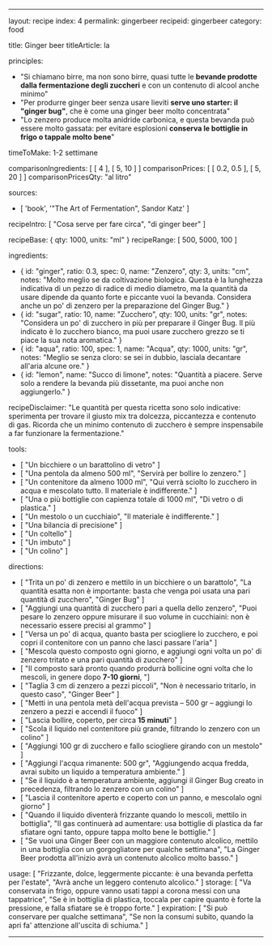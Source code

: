 ---

layout: recipe
index: 4
permalink: gingerbeer
recipeid: gingerbeer
category: food

title: Ginger beer
titleArticle: la

principles:
  - "Si chiamano birre, ma non sono birre, quasi tutte le <strong>bevande  prodotte dalla fermentazione degli zuccheri</strong> e con un contenuto di alcool anche minimo"
  - "Per produrre ginger beer senza usare lieviti <strong>serve uno starter: il \"ginger bug\"</strong>, che è come una ginger beer molto concentrata"
  - "Lo zenzero produce molta anidride carbonica, e questa bevanda può essere molto gassata: per evitare esplosioni <strong>conserva le bottiglie in frigo o tappale molto bene</strong>"

timeToMake: 1-2 settimane

comparisonIngredients: [ [ 4 ], [ 5, 10 ] ]
comparisonPrices: [ [ 0.2, 0.5 ], [ 5, 20 ] ]
comparisonPricesQty: "al litro"

sources:
  - [ 'book', '"The Art of Fermentation", Sandor Katz' ]

recipeIntro: [ "Cosa serve per fare circa", "di ginger beer" ]

recipeBase: { qty: 1000, units: "ml" }
recipeRange: [ 500, 5000, 100 ]

ingredients:
  - { id: "ginger",
      ratio: 0.3,
      spec: 0,
      name: "Zenzero",
      qty: 3,
      units: "cm",
      notes: "Molto meglio se da coltivazione biologica. Questa è la lunghezza indicativa di un pezzo di radice di medio diametro, ma la quantità da usare dipende da quanto forte e piccante vuoi la bevanda. Considera anche un po' di zenzero per la preparazione del Ginger Bug." }
  - { id: "sugar",
      ratio: 10,
      name: "Zucchero",
      qty: 100,
      units: "gr",
      notes: "Considera un po' di zucchero in più per preparare il Ginger Bug. Il più indicato è lo zucchero bianco, ma puoi usare zucchero grezzo se ti piace la sua nota aromatica." }
  - { id: "aqua",
      ratio: 100,
      spec: 1,
      name: "Acqua",
      qty: 1000,
      units: "gr",
      notes: "Meglio se senza cloro: se sei in dubbio, lasciala decantare all'aria alcune ore." }
  - { id: "lemon",
      name: "Succo di limone",
      notes: "Quantità a piacere. Serve solo a rendere la bevanda più dissetante, ma puoi anche non aggiungerlo." }

recipeDisclaimer: "Le quantità per questa ricetta sono solo indicative: sperimenta per trovare il giusto mix tra dolcezza, piccantezza e contenuto di gas. Ricorda che un minimo contenuto di zucchero è sempre inspensabile a far funzionare la fermentazione."

tools:
  - [ "Un bicchiere o un barattolino di vetro" ]
  - [ "Una pentola da almeno <span class='qtyspan'><span data-qty='volume.aqua' data-prec='1' data-mult='0.5'>500</span> ml</span>", "Servirà per bollire lo zenzero." ]
  - [ "Un contenitore da almeno <span class='qtyspan'><span data-qty='volume.base' data-prec='1'>1000</span> ml</span>", "Qui verrà sciolto lo zucchero in acqua e mescolato tutto. Il materiale è indifferente." ]
  - [ "Una o più bottiglie con capienza totale di <span class='qtyspan'><span data-qty='volume.base'>1000</span> ml</span>", "Di vetro o di plastica." ]
  - [ "Un mestolo o un cucchiaio", "Il materiale è indifferente." ]
  - [ "Una bilancia di precisione" ]
  - [ "Un coltello" ]
  - [ "Un imbuto" ]
  - [ "Un colino" ]

directions:
  - [ "Trita un po' di zenzero e mettilo in un bicchiere o un barattolo", "La quantità esatta non è importante: basta che venga poi usata una pari quantità di zucchero", "Ginger Bug" ]
  - [ "Aggiungi una quantità di zucchero pari a quella dello zenzero", "Puoi pesare lo zenzero oppure misurare il suo volume in cucchiaini: non è necessario essere precisi al grammo" ]
  - [ "Versa un po' di acqua, quanto basta per sciogliere lo zucchero, e poi copri il contenitore con un panno che lasci passare l'aria" ]
  - [ "Mescola questo composto ogni giorno, e aggiungi ogni volta un po' di zenzero tritato e una pari quantità di zucchero" ]
  - [ "Il composto sarà pronto quando produrrà bollicine ogni volta che lo mescoli, in genere dopo <strong>7-10 giorni</strong>, "]
  - [ "Taglia <span class='qtyspan'><span data-qty='ginger'>3</span> cm</span> di zenzero a pezzi piccoli", "Non è necessario tritarlo, in questo caso", "Ginger Beer" ]
  - [ "Metti in una pentola metà dell'acqua prevista – <span class='qtyspan'><span data-qty='aqua'>500</span> gr</span> – aggiungi lo zenzero a pezzi e accendi il fuoco" ]
  - [ "Lascia bollire, coperto, per circa <strong>15 minuti</strong>" ]
  - [ "Scola il liquido nel contenitore più grande, filtrando lo zenzero con un colino" ]
  - [ "Aggiungi <span class='qtyspan'><span data-qty='sugar'>100</span> gr</span> di zucchero e fallo sciogliere girando con un mestolo" ]
  - [ "Aggiungi l'acqua rimanente: <span class='qtyspan'><span data-qty='aqua'>500</span> gr</span>", "Aggiungendo acqua fredda, avrai subito un liquido a temperatura ambiente." ]
  - [ "Se il liquido è a temperatura ambiente, aggiungi il Ginger Bug creato in precedenza, filtrando lo zenzero con un colino" ]
  - [ "Lascia il contenitore aperto e coperto con un panno, e mescolalo ogni giorno" ]
  - [ "Quando il liquido diventerà frizzante quando lo mescoli, mettilo in bottiglia", "Il gas continuerà ad aumentare: usa bottiglie di plastica da far sfiatare ogni tanto, oppure tappa molto bene le bottiglie." ]
  - [ "Se vuoi una Ginger Beer con un maggiore contenuto alcolico, mettilo in una bottiglia con un gorgogliatore per qualche settimana", "La Ginger Beer prodotta all'inizio avrà un contenuto alcolico molto basso." ]

usage: [ "Frizzante, dolce, leggermente piccante: è una bevanda perfetta per l'estate", "Avrà anche un leggero contenuto alcolico." ]
storage: [ "Va conservata in frigo, oppure vanno usati tappi a corona messi con una tappatrice", "Se è in bottiglia di plastica, toccala per capire quanto è forte la pressione, e falla sfiatare se è troppo forte." ]
expiration: [ "Si può conservare per qualche settimana", "Se non la consumi subito, quando la apri fa' attenzione all'uscita di schiuma." ]

---